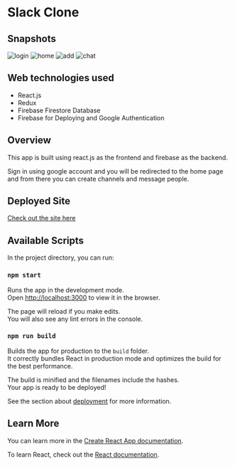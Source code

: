 # Slack Clone

## Snapshots
![login](https://user-images.githubusercontent.com/59435391/122968245-f72fbf00-d3a8-11eb-96bc-1fde681a7c43.JPG)
![home](https://user-images.githubusercontent.com/59435391/122968257-fa2aaf80-d3a8-11eb-9268-ba5e3870dd91.JPG)
![add](https://user-images.githubusercontent.com/59435391/122968264-fbf47300-d3a8-11eb-9809-338317692ee2.JPG)
![chat](https://user-images.githubusercontent.com/59435391/122968276-fd25a000-d3a8-11eb-857a-51598fa3a03d.JPG)


## Web technologies used
- React.js
- Redux
- Firebase Firestore Database
- Firebase for Deploying and Google Authentication

## Overview
This app is built using react.js as the frontend and firebase as the backend. 

Sign in using google account and you will be redirected to the home page and from there you can create channels and message people.

## Deployed Site
[Check out the site here](https://slack-clone-d8c63.web.app/)

## Available Scripts

In the project directory, you can run:

### `npm start`

Runs the app in the development mode.<br />
Open [http://localhost:3000](http://localhost:3000) to view it in the browser.

The page will reload if you make edits.<br />
You will also see any lint errors in the console.


### `npm run build`

Builds the app for production to the `build` folder.<br />
It correctly bundles React in production mode and optimizes the build for the best performance.

The build is minified and the filenames include the hashes.<br />
Your app is ready to be deployed!

See the section about [deployment](https://facebook.github.io/create-react-app/docs/deployment) for more information.


## Learn More

You can learn more in the [Create React App documentation](https://facebook.github.io/create-react-app/docs/getting-started).

To learn React, check out the [React documentation](https://reactjs.org/).

